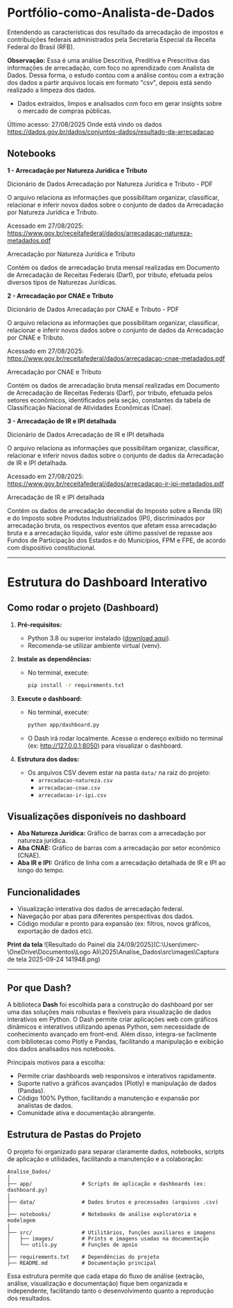 # Portfólio-como-Analista-de-Dados
Entendendo as características dos resultado da arrecadação de impostos e contribuições federais administrados pela Secretaria Especial da Receita Federal do Brasil (RFB).

**Observação:** Essa é uma análise Descritiva, Preditiva e Prescritiva das informações de arrecadação, com foco no aprendizado com Analista de Dados. Dessa forma, o estudo contou com a análise contou com a extração dos dados a partir arquivos locais em formato "csv", depois está sendo realizado a limpeza dos dados. 

- Dados extraídos, limpos e analisados com foco em gerar insights sobre o mercado de compras públicas.


Último acesso: 27/08/2025
Onde está vindo os dados https://dados.gov.br/dados/conjuntos-dados/resultado-da-arrecadacao

## **Notebooks**

**1 - Arrecadação por Natureza Jurídica e Tributo**

Dicionário de Dados Arrecadação por Natureza Jurídica e Tributo - PDF

O arquivo relaciona as informações que possibilitam organizar, classificar, relacionar e inferir novos dados sobre o conjunto de dados da Arrecadação por Natureza Jurídica e Tributo.

Acessado em 27/08/2025: https://www.gov.br/receitafederal/dados/arrecadacao-natureza-metadados.pdf

Arrecadação por Natureza Jurídica e Tributo

Contém os dados de arrecadação bruta mensal realizadas em Documento de Arrecadação de Receitas Federais (Darf), por tributo, efetuada pelos diversos tipos de Naturezas Jurídicas.

**2 - Arrecadação por CNAE e Tributo**

Dicionário de Dados Arrecadação por CNAE e Tributo - PDF

O arquivo relaciona as informações que possibilitam organizar, classificar, relacionar e inferir novos dados sobre o conjunto de dados da Arrecadação por CNAE e Tributo.

Acessado em 27/08/2025: https://www.gov.br/receitafederal/dados/arrecadacao-cnae-metadados.pdf

Arrecadação por CNAE e Tributo

Contém os dados de arrecadação bruta mensal realizadas em Documento de Arrecadação de Receitas Federais (Darf), por tributo, efetuada pelos setores econômicos, identificados pela seção, constantes da tabela de Classificação Nacional de Atividades Econômicas (Cnae).

**3 - Arrecadação de IR e IPI detalhada**

Dicionário de Dados Arrecadação de IR e IPI detalhada

O arquivo relaciona as informações que possibilitam organizar, classificar, relacionar e inferir novos dados sobre o conjunto de dados da Arrecadação de IR e IPI detalhada.

Acessado em 27/08/2025: https://www.gov.br/receitafederal/dados/arrecadacao-ir-ipi-metadados.pdf

Arrecadação de IR e IPI detalhada

Contém os dados de arrecadação decendial do Imposto sobre a Renda (IR) e do Imposto sobre Produtos Industrializados (IPI), discriminados por arrecadação bruta, os respectivos eventos que afetam essa arrecadação bruta e a arrecadação líquida, valor este último passível de repasse aos Fundos de Participação dos Estados e do Municípios, FPM e FPE, de acordo com dispositivo constitucional.
______

# Estrutura do Dashboard Interativo

## Como rodar o projeto (Dashboard)

1. **Pré-requisitos:**
	- Python 3.8 ou superior instalado ([download aqui](https://www.python.org/downloads/)).
	- Recomenda-se utilizar ambiente virtual (venv).

2. **Instale as dependências:**
	- No terminal, execute:
	  ```bash
	  pip install -r requirements.txt
	  ```

3. **Execute o dashboard:**
	- No terminal, execute:
	  ```bash
	  python app/dashboard.py
	  ```
	- O Dash irá rodar localmente. Acesse o endereço exibido no terminal (ex: http://127.0.0.1:8050) para visualizar o dashboard.

4. **Estrutura dos dados:**
	- Os arquivos CSV devem estar na pasta `data/` na raiz do projeto:
	  - `arrecadacao-natureza.csv`
	  - `arrecadacao-cnae.csv`
	  - `arrecadacao-ir-ipi.csv`

## Visualizações disponíveis no dashboard

- **Aba Natureza Jurídica:** Gráfico de barras com a arrecadação por natureza jurídica.
- **Aba CNAE:** Gráfico de barras com a arrecadação por setor econômico (CNAE).
- **Aba IR e IPI:** Gráfico de linha com a arrecadação detalhada de IR e IPI ao longo do tempo.

## Funcionalidades

- Visualização interativa dos dados de arrecadação federal.
- Navegação por abas para diferentes perspectivas dos dados.
- Código modular e pronto para expansão (ex: filtros, novos gráficos, exportação de dados etc).

**Print da tela**
![Resultado do Painel dia 24/09/2025](C:\Users\merc-\OneDrive\Documentos\Logo Ali\2025\Analise_Dados\src\images\Captura de tela 2025-09-24 141948.png)

---

## Por que Dash?

A biblioteca **Dash** foi escolhida para a construção do dashboard por ser uma das soluções mais robustas e flexíveis para visualização de dados interativos em Python. O Dash permite criar aplicações web com gráficos dinâmicos e interativos utilizando apenas Python, sem necessidade de conhecimento avançado em front-end. Além disso, integra-se facilmente com bibliotecas como Plotly e Pandas, facilitando a manipulação e exibição dos dados analisados nos notebooks.

Principais motivos para a escolha:
- Permite criar dashboards web responsivos e interativos rapidamente.
- Suporte nativo a gráficos avançados (Plotly) e manipulação de dados (Pandas).
- Código 100% Python, facilitando a manutenção e expansão por analistas de dados.
- Comunidade ativa e documentação abrangente.

## Estrutura de Pastas do Projeto

O projeto foi organizado para separar claramente dados, notebooks, scripts de aplicação e utilidades, facilitando a manutenção e a colaboração:

```
Analise_Dados/
│
├── app/                # Scripts de aplicação e dashboards (ex: dashboard.py)
│
├── data/               # Dados brutos e processados (arquivos .csv)
│
├── notebooks/          # Notebooks de análise exploratória e modelagem
│
├── src/                # Utilitários, funções auxiliares e imagens
│   ├── images/         # Prints e imagens usadas na documentação
│   └── utils.py        # Funções de apoio
│
├── requirements.txt    # Dependências do projeto
├── README.md           # Documentação principal
```

Essa estrutura permite que cada etapa do fluxo de análise (extração, análise, visualização e documentação) fique bem organizada e independente, facilitando tanto o desenvolvimento quanto a reprodução dos resultados.